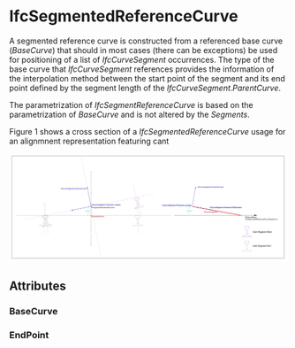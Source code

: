 # IfcSegmentedReferenceCurve

A segmented reference curve is constructed from a referenced base curve (_BaseCurve_) that should in most cases (there can be exceptions) be used for positioning of a list of _IfcCurveSegment_ occurrences. The type of the base curve that _IfcCurveSegment_ references provides the information of the interpolation method between the start point of the segment and its end point defined by the segment length of the _IfcCurveSegment_._ParentCurve_.

The parametrization of _IfcSegmentReferenceCurve_ is based on the parametrization of _BaseCurve_ and is not altered by the _Segments_.

Figure 1 shows a cross section of a _IfcSegmentedReferenceCurve_ usage for an alignmnent representation featuring cant

![segmented reference curve usage](../../../../figures/ifcsegmentedreferencecurve.jpg "Figure 1 &mdash; use of a segmented reference curve on a cant segment based on a gradient curve")

## Attributes

### BaseCurve


### EndPoint

